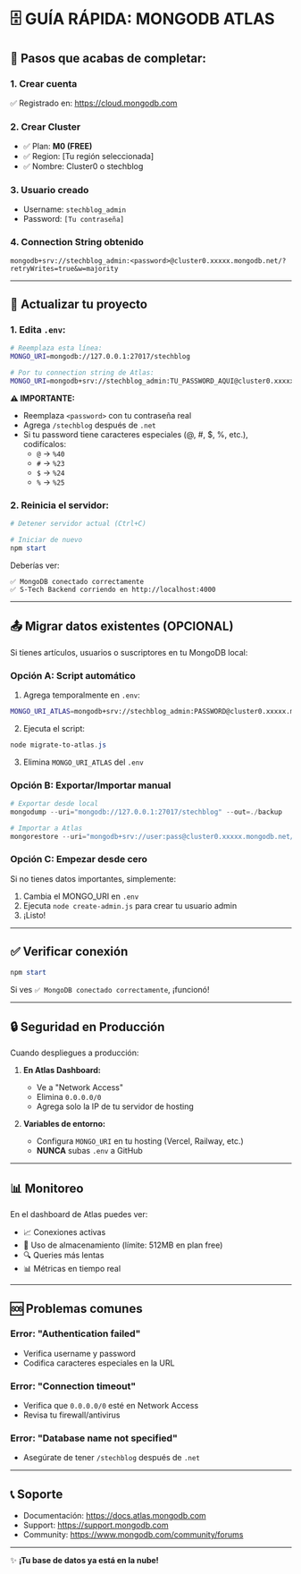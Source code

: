 # 🗄️ GUÍA RÁPIDA: MONGODB ATLAS

## 📝 Pasos que acabas de completar:

### 1. Crear cuenta
✅ Registrado en: https://cloud.mongodb.com

### 2. Crear Cluster
- ✅ Plan: **M0 (FREE)**
- ✅ Region: [Tu región seleccionada]
- ✅ Nombre: Cluster0 o stechblog

### 3. Usuario creado
- Username: `stechblog_admin`
- Password: `[Tu contraseña]`

### 4. Connection String obtenido
```
mongodb+srv://stechblog_admin:<password>@cluster0.xxxxx.mongodb.net/?retryWrites=true&w=majority
```

---

## 🔧 Actualizar tu proyecto

### 1. Edita `.env`:

```bash
# Reemplaza esta línea:
MONGO_URI=mongodb://127.0.0.1:27017/stechblog

# Por tu connection string de Atlas:
MONGO_URI=mongodb+srv://stechblog_admin:TU_PASSWORD_AQUI@cluster0.xxxxx.mongodb.net/stechblog?retryWrites=true&w=majority
```

**⚠️ IMPORTANTE:**
- Reemplaza `<password>` con tu contraseña real
- Agrega `/stechblog` después de `.net`
- Si tu password tiene caracteres especiales (@, #, $, %, etc.), codifícalos:
  - `@` → `%40`
  - `#` → `%23`
  - `$` → `%24`
  - `%` → `%25`

### 2. Reinicia el servidor:

```powershell
# Detener servidor actual (Ctrl+C)

# Iniciar de nuevo
npm start
```

Deberías ver:
```
✅ MongoDB conectado correctamente
✅ S-Tech Backend corriendo en http://localhost:4000
```

---

## 📤 Migrar datos existentes (OPCIONAL)

Si tienes artículos, usuarios o suscriptores en tu MongoDB local:

### Opción A: Script automático

1. Agrega temporalmente en `.env`:
```bash
MONGO_URI_ATLAS=mongodb+srv://stechblog_admin:PASSWORD@cluster0.xxxxx.mongodb.net/stechblog?retryWrites=true&w=majority
```

2. Ejecuta el script:
```powershell
node migrate-to-atlas.js
```

3. Elimina `MONGO_URI_ATLAS` del `.env`

### Opción B: Exportar/Importar manual

```powershell
# Exportar desde local
mongodump --uri="mongodb://127.0.0.1:27017/stechblog" --out=./backup

# Importar a Atlas
mongorestore --uri="mongodb+srv://user:pass@cluster0.xxxxx.mongodb.net/stechblog" ./backup/stechblog
```

### Opción C: Empezar desde cero

Si no tienes datos importantes, simplemente:
1. Cambia el MONGO_URI en `.env`
2. Ejecuta `node create-admin.js` para crear tu usuario admin
3. ¡Listo!

---

## ✅ Verificar conexión

```powershell
npm start
```

Si ves `✅ MongoDB conectado correctamente`, ¡funcionó!

---

## 🔒 Seguridad en Producción

Cuando despliegues a producción:

1. **En Atlas Dashboard:**
   - Ve a "Network Access"
   - Elimina `0.0.0.0/0`
   - Agrega solo la IP de tu servidor de hosting

2. **Variables de entorno:**
   - Configura `MONGO_URI` en tu hosting (Vercel, Railway, etc.)
   - **NUNCA** subas `.env` a GitHub

---

## 📊 Monitoreo

En el dashboard de Atlas puedes ver:
- 📈 Conexiones activas
- 💾 Uso de almacenamiento (límite: 512MB en plan free)
- 🔍 Queries más lentas
- 📊 Métricas en tiempo real

---

## 🆘 Problemas comunes

### Error: "Authentication failed"
- Verifica username y password
- Codifica caracteres especiales en la URL

### Error: "Connection timeout"
- Verifica que `0.0.0.0/0` esté en Network Access
- Revisa tu firewall/antivirus

### Error: "Database name not specified"
- Asegúrate de tener `/stechblog` después de `.net`

---

## 📞 Soporte

- Documentación: https://docs.atlas.mongodb.com
- Support: https://support.mongodb.com
- Community: https://www.mongodb.com/community/forums

---

✨ **¡Tu base de datos ya está en la nube!**
